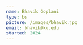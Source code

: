```yaml
---
name: Bhavik Goplani
type: bs
picture: /images/bhavik.jpg
email: bhavik@ku.edu
started: 2024
---
```

